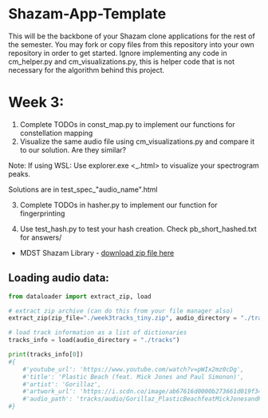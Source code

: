 # Shazam-App-Template

This will be the backbone of your Shazam clone applications for the rest of the semester. You may fork or copy files from this repository into your own repository in order to get started. Ignore implementing any code in cm_helper.py and cm_visualizations.py, this is helper code that is not necessary for the algorithm behind this project.

# Week 3:

1. Complete TODOs in const_map.py to implement our functions for constellation mapping
2. Visualize the same audio file using cm_visualizations.py and compare it to our solution. Are they similar?

Note: If using WSL: Use explorer.exe <\_.html> to visualize your spectrogram peaks.

Solutions are in test_spec\_"audio_name".html

3. Complete TODOs in hasher.py to implement our function for fingerprinting

4. Use test_hash.py to test your hash creation. Check pb_short_hashed.txt for answers/

- MDST Shazam Library - [download zip file here](https://drive.google.com/drive/folders/1Ui7o23sJjZB6tYUnoAffurmK0YB5nRVv?usp=sharing)

## Loading audio data:

```python
from dataloader import extract_zip, load

# extract zip archive (can do this from your file manager also)
extract_zip(zip_file="./week3tracks_tiny.zip", audio_directory = "./tracks")

# load track information as a list of dictionaries
tracks_info = load(audio_directory = "./tracks")

print(tracks_info[0])
#{
    #'youtube_url': 'https://www.youtube.com/watch?v=pWIx2mz0cDg',
    #'title': 'Plastic Beach (feat. Mick Jones and Paul Simonon)',
    #'artist': 'Gorillaz',
    #'artwork_url': 'https://i.scdn.co/image/ab67616d0000b273661d019f34569f79eae9e985',
    #'audio_path': 'tracks/audio/Gorillaz_PlasticBeachfeatMickJonesandPaulSimonon_pWIx2mz0cDg.mp3'
#}
```
